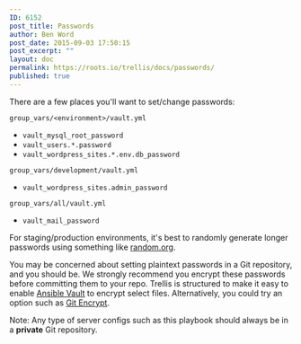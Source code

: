 ```yaml
---
ID: 6152
post_title: Passwords
author: Ben Word
post_date: 2015-09-03 17:50:15
post_excerpt: ""
layout: doc
permalink: https://roots.io/trellis/docs/passwords/
published: true
---
```

There are a few places you'll want to set/change passwords:

`group_vars/<environment>/vault.yml`
* `vault_mysql_root_password`
* `vault_users.*.password`
* `vault_wordpress_sites.*.env.db_password`

`group_vars/development/vault.yml`
* `vault_wordpress_sites.admin_password`

`group_vars/all/vault.yml`
* `vault_mail_password`

For staging/production environments, it's best to randomly generate longer passwords using something like [random.org](http://www.random.org/passwords/).

You may be concerned about setting plaintext passwords in a Git repository, and you should be. We strongly recommend you encrypt these passwords before committing them to your repo. Trellis is structured to make it easy to enable [Ansible Vault](https://roots.io/trellis/docs/vault/) to encrypt select files. Alternatively, you could try an option such as [Git Encrypt](https://github.com/shadowhand/git-encrypt).

Note: Any type of server configs such as this playbook should always be in a **private** Git repository.
